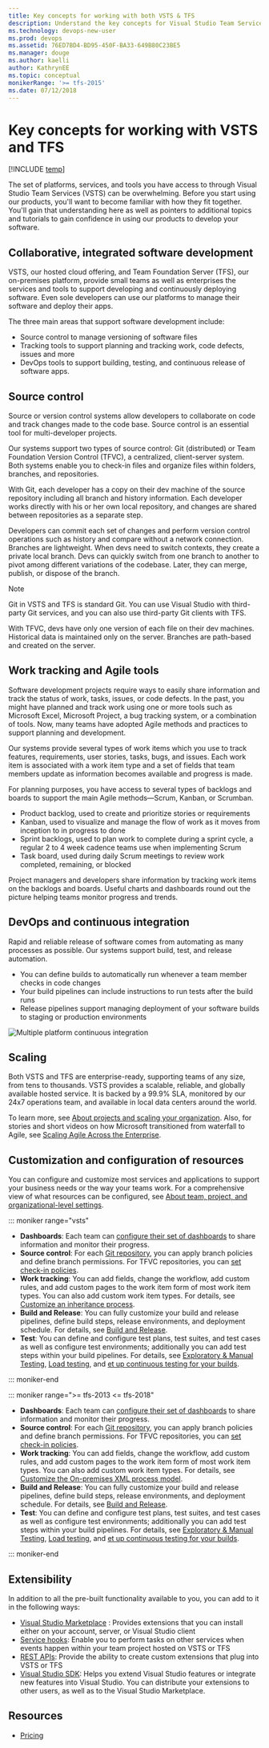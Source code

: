 ```yaml
---
title: Key concepts for working with both VSTS & TFS
description: Understand the key concepts for Visual Studio Team Services & Team Foundation Server  
ms.technology: devops-new-user 
ms.prod: devops
ms.assetid: 76ED7BD4-BD95-450F-BA33-649B80C23BE5
ms.manager: douge
ms.author: kaelli
author: KathrynEE
ms.topic: conceptual
monikerRange: '>= tfs-2015'
ms.date: 07/12/2018
---
```



# Key concepts for working with VSTS and TFS

[!INCLUDE [temp](../_shared/version-vsts-tfs-all-versions.md)]  

The set of platforms, services, and tools you have access to through Visual Studio Team Services (VSTS) can be overwhelming. Before you start using our products, you'll want to become familiar with how they fit together. You'll gain that understanding here as well as pointers to additional topics and tutorials to gain confidence in using our products to develop your software.   
## Collaborative, integrated software development

VSTS, our hosted cloud offering, and Team Foundation Server (TFS), our on-premises platform, provide small teams as well as enterprises the services and tools to support developing and continuously deploying software. Even sole developers can use our platforms to manage their software and deploy their apps. 

The three main areas that support software development include:

- Source control to manage versioning of software files
- Tracking tools to support planning and tracking work, code defects, issues and more
- DevOps tools to support building, testing, and continuous release of software apps. 

## Source control

Source or version control systems allow developers to collaborate on code and track changes made to the code base. Source control is an essential tool for multi-developer projects.  

Our systems support two types of source control: Git (distributed) or Team Foundation Version Control (TFVC), a centralized, client-server system. Both systems enable you to check-in files and organize files within folders, branches, and repositories. 

With Git, each developer has a copy on their dev machine of the source repository including all branch and history information. Each developer works directly with his or her own local repository, and changes are shared between repositories as a separate step.

Developers can commit each set of changes and perform version control operations such as history and compare without a network connection. Branches are lightweight. When devs need to switch contexts, they create a private local branch. Devs can quickly switch from one branch to another to pivot among different variations of the codebase. Later, they can merge, publish, or dispose of the branch.

>[!NOTE]
>Git in VSTS and TFS is standard Git. You can use Visual Studio with third-party Git services, and you can also use third-party Git clients with TFS.

With TFVC, devs have only one version of each file on their dev machines. Historical data is maintained only on the server. Branches are path-based and created on the server. 


## Work tracking and Agile tools

Software development projects require ways to easily share information and track the status of work, tasks, issues, or code defects. In the past, you might have planned and track work using one or more tools such as Microsoft Excel, Microsoft Project, a bug tracking system, or a combination of tools. Now, many teams have adopted Agile methods and practices to support planning and development. 

Our systems provide several types of work items which you use to track features, requirements, user stories, tasks, bugs, and issues. Each work item is associated with a work item type and a set of fields that team members update as information becomes available and progress is made. 

For planning purposes, you have access to several types of backlogs and boards to support the main Agile methods&mdash;Scrum, Kanban, or Scrumban. 

- Product backlog, used to create and prioritize stories or requirements  
- Kanban, used to visualize and manage the flow of work as it moves from inception to in progress to done 
- Sprint backlogs, used to plan work to complete during a sprint cycle, a regular 2 to 4 week cadence teams use when implementing Scrum 
- Task board, used during daily Scrum meetings to review work completed, remaining, or blocked 
 
Project managers and developers share information by tracking work items  on the backlogs and boards. Useful charts and dashboards round out the picture helping teams monitor progress and trends. 

## DevOps and continuous integration

Rapid and reliable release of software comes from automating as many processes as possible. Our systems support build, test, and release automation. 

- You can define builds to automatically run whenever a team member checks in code changes 
- Your build pipelines can include instructions to run tests after the build runs 
- Release pipelines support managing deployment of your software builds to staging or production environments 

![Multiple platform continuous integration](../_img/multi-platform.png) 

## Scaling

Both VSTS and TFS are enterprise-ready, supporting teams of any size, from tens to thousands. VSTS provides a scalable, reliable, and globally available hosted service. It is backed by a 99.9% SLA, monitored by our 24x7 operations team, and available in local data centers around the world.

To learn more, see [About projects and scaling your organization](../organizations/projects/about-projects.md). Also, for stories and short videos on how Microsoft transitioned from waterfall to Agile, see [Scaling Agile Across the Enterprise](https://stories.visualstudio.com/scaling-agile-across-the-enterprise/).

## Customization and configuration of resources 

You can configure and customize most services and applications to support your business needs or the way your teams work. For a comprehensive view of what resources can be configured, see [About team, project, and organizational-level settings](../organizations/settings/about-settings.md). 

::: moniker range="vsts"

- **Dashboards**: Each team can [configure their set of dashboards](../report/dashboards/dashboards.md) to share information and monitor their progress. 
- **Source control**: For each [Git repository](../repos/git/index.md), you can apply branch policies and define branch permissions. For TFVC repositories, you can [set check-in policies](../repos/tfvc/add-check-policies.md).
- **Work tracking**: You can add fields, change the workflow, add custom rules, and add custom pages to the work item form of most work item types. You can also add custom work item types. For details, see [Customize an inheritance process](../organizations/settings/work/inheritance-process-model.md). 
- **Build and Release**: You can fully customize your build and release pipelines, define build steps, release environments, and deployment schedule. For details, see [Build and Release](../pipelines/index.md).  
- **Test**: You can define and configure test plans, test suites, and test cases as well as configure test environments; additionally you can add test steps within your build pipelines. For details, see [Exploratory & Manual Testing](../test/index.md), [Load testing](../test/load-test/index.md), and [et up continuous testing for your builds](../pipelines/test/set-up-continuous-testing-builds.md). 

::: moniker-end

::: moniker range=">= tfs-2013 <= tfs-2018"

- **Dashboards**: Each team can [configure their set of dashboards](../report/dashboards/dashboards.md) to share information and monitor their progress. 
- **Source control**: For each [Git repository](../repos/git/index.md), you can apply branch policies and define branch permissions. For TFVC repositories, you can [set check-in policies](../repos/tfvc/add-check-policies.md).
- **Work tracking**: You can add fields, change the workflow, add custom rules, and add custom pages to the work item form of most work item types. You can also add custom work item types. For details, see [Customize the On-premises XML process model](../work/customize/on-premises-xml-process-model.md). 
- **Build and Release**: You can fully customize your build and release pipelines, define build steps, release environments, and deployment schedule. For details, see [Build and Release](../pipelines/index.md).  
- **Test**: You can define and configure test plans, test suites, and test cases as well as configure test environments; additionally you can add test steps within your build pipelines. For details, see [Exploratory & Manual Testing](../test/index.md), [Load testing](../test/load-test/index.md), and [et up continuous testing for your builds](../pipelines/test/set-up-continuous-testing-builds.md). 

::: moniker-end

 
## Extensibility

In addition to all the pre-built functionality available to you, you can add to it in the following  ways: 

- [Visual Studio Marketplace](https://marketplace.visualstudio.com) : Provides extensions that you can install either on your account, server, or Visual Studio client 
- [Service hooks](../service-hooks/index.md): Enable you to perform tasks on other services when events happen within your team project hosted on VSTS or TFS 
- [REST APIs](/rest/api/vsts/): Provide the ability to create custom extensions that plug into VSTS or TFS
- [Visual Studio SDK](https://msdn.microsoft.com/library/bb166441.aspx): Helps you extend Visual Studio features or integrate new features into Visual Studio. You can distribute your extensions to other users, as well as to the Visual Studio Marketplace. 

## Resources

- [Pricing](https://visualstudio.microsoft.com/team-services/pricing/)

